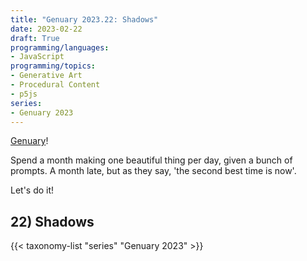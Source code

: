 ```yaml
---
title: "Genuary 2023.22: Shadows"
date: 2023-02-22
draft: True
programming/languages:
- JavaScript
programming/topics:
- Generative Art
- Procedural Content
- p5js
series:
- Genuary 2023
---
```

[Genuary](https://genuary.art/)! 

Spend a month making one beautiful thing per day, given a bunch of prompts. A month late, but as they say, 'the second best time is now'.  

Let's do it!



## 22) Shadows

<!--more-->

{{< taxonomy-list "series" "Genuary 2023" >}}
